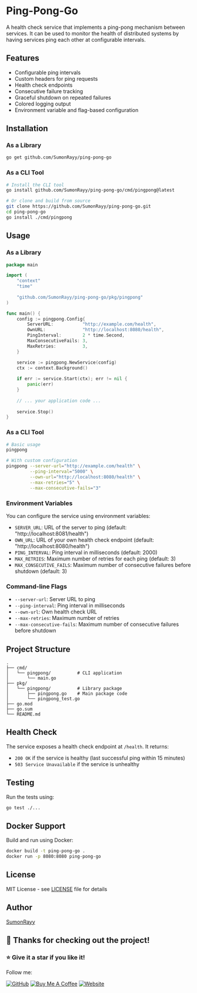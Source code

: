 # Ping-Pong-Go

A health check service that implements a ping-pong mechanism between services. It can be used to monitor the health of distributed systems by having services ping each other at configurable intervals.

## Features

- Configurable ping intervals
- Custom headers for ping requests
- Health check endpoints
- Consecutive failure tracking
- Graceful shutdown on repeated failures
- Colored logging output
- Environment variable and flag-based configuration

## Installation

### As a Library

```bash
go get github.com/SumonRayy/ping-pong-go
```

### As a CLI Tool

```bash
# Install the CLI tool
go install github.com/SumonRayy/ping-pong-go/cmd/pingpong@latest

# Or clone and build from source
git clone https://github.com/SumonRayy/ping-pong-go.git
cd ping-pong-go
go install ./cmd/pingpong
```

## Usage

### As a Library

```go
package main

import (
    "context"
    "time"
    
    "github.com/SumonRayy/ping-pong-go/pkg/pingpong"
)

func main() {
    config := pingpong.Config{
        ServerURL:           "http://example.com/health",
        OwnURL:              "http://localhost:8080/health",
        PingInterval:        2 * time.Second,
        MaxConsecutiveFails: 3,
        MaxRetries:          3,
    }

    service := pingpong.NewService(config)
    ctx := context.Background()
    
    if err := service.Start(ctx); err != nil {
        panic(err)
    }
    
    // ... your application code ...
    
    service.Stop()
}
```

### As a CLI Tool

```bash
# Basic usage
pingpong

# With custom configuration
pingpong --server-url="http://example.com/health" \
         --ping-interval="5000" \
         --own-url="http://localhost:8080/health" \
         --max-retries="5" \
         --max-consecutive-fails="3"
```

### Environment Variables

You can configure the service using environment variables:

- `SERVER_URL`: URL of the server to ping (default: "http://localhost:8081/health")
- `OWN_URL`: URL of your own health check endpoint (default: "http://localhost:8080/health")
- `PING_INTERVAL`: Ping interval in milliseconds (default: 2000)
- `MAX_RETRIES`: Maximum number of retries for each ping (default: 3)
- `MAX_CONSECUTIVE_FAILS`: Maximum number of consecutive failures before shutdown (default: 3)

### Command-line Flags

- `--server-url`: Server URL to ping
- `--ping-interval`: Ping interval in milliseconds
- `--own-url`: Own health check URL
- `--max-retries`: Maximum number of retries
- `--max-consecutive-fails`: Maximum number of consecutive failures before shutdown

## Project Structure

```
.
├── cmd/
│   └── pingpong/          # CLI application
│       └── main.go
├── pkg/
│   └── pingpong/          # Library package
│       ├── pingpong.go    # Main package code
│       └── pingpong_test.go
├── go.mod
├── go.sum
└── README.md
```

## Health Check

The service exposes a health check endpoint at `/health`. It returns:
- `200 OK` if the service is healthy (last successful ping within 15 minutes)
- `503 Service Unavailable` if the service is unhealthy

## Testing

Run the tests using:

```bash
go test ./...
```

## Docker Support

Build and run using Docker:

```bash
docker build -t ping-pong-go .
docker run -p 8080:8080 ping-pong-go
```

## License

MIT License - see [LICENSE](LICENSE) file for details

## Author

[SumonRayy](https://sumonrayy.xyz)

## 🙏 Thanks for checking out the project!
### ⭐ Give it a star if you like it!

Follow me:

[![GitHub](https://img.shields.io/badge/GitHub-100000?style=for-the-badge&logo=github&logoColor=white)](https://github.com/SumonRayy/)
[![Buy Me A Coffee](https://img.shields.io/badge/Buy_Me_A_Coffee-FFDD00?style=for-the-badge&logo=buy-me-a-coffee&logoColor=black)](https://www.buymeacoffee.com/sumonrayyy)
[![Website](https://img.shields.io/badge/Website-4285F4?style=for-the-badge&logo=google-chrome&logoColor=white)](https://sumonrayy.xyz/)
